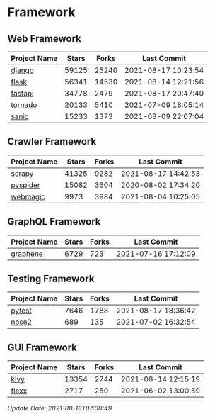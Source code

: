 # Framework

## Web Framework
| Project Name | Stars | Forks | Last Commit |
| ------------ | ----- | ----- | ----------- |
| [django](https://github.com/django/django) | 59125 | 25240 | 2021-08-17 10:23:54 |
| [flask](https://github.com/pallets/flask) | 56341 | 14530 | 2021-08-14 12:21:56 |
| [fastapi](https://github.com/tiangolo/fastapi) | 34778 | 2479 | 2021-08-17 20:47:40 |
| [tornado](https://github.com/tornadoweb/tornado) | 20133 | 5410 | 2021-07-09 18:05:14 |
| [sanic](https://github.com/sanic-org/sanic) | 15233 | 1373 | 2021-08-09 22:07:04 |

## Crawler Framework
| Project Name | Stars | Forks | Last Commit |
| ------------ | ----- | ----- | ----------- |
| [scrapy](https://github.com/scrapy/scrapy) | 41325 | 9282 | 2021-08-17 14:42:53 |
| [pyspider](https://github.com/binux/pyspider) | 15082 | 3604 | 2020-08-02 17:34:20 |
| [webmagic](https://github.com/code4craft/webmagic) | 9973 | 3984 | 2021-08-04 10:25:05 |

## GraphQL Framework
| Project Name | Stars | Forks | Last Commit |
| ------------ | ----- | ----- | ----------- |
| [graphene](https://github.com/graphql-python/graphene) | 6729 | 723 | 2021-07-16 17:12:09 |

## Testing Framework
| Project Name | Stars | Forks | Last Commit |
| ------------ | ----- | ----- | ----------- |
| [pytest](https://github.com/pytest-dev/pytest) | 7646 | 1788 | 2021-08-17 18:36:42 |
| [nose2](https://github.com/nose-devs/nose2) | 689 | 135 | 2021-07-02 16:32:54 |

## GUI Framework
| Project Name | Stars | Forks | Last Commit |
| ------------ | ----- | ----- | ----------- |
| [kivy](https://github.com/kivy/kivy) | 13354 | 2744 | 2021-08-14 12:15:19 |
| [flexx](https://github.com/flexxui/flexx) | 2717 | 250 | 2021-06-02 13:00:59 |

*Update Date: 2021-08-18T07:00:49*